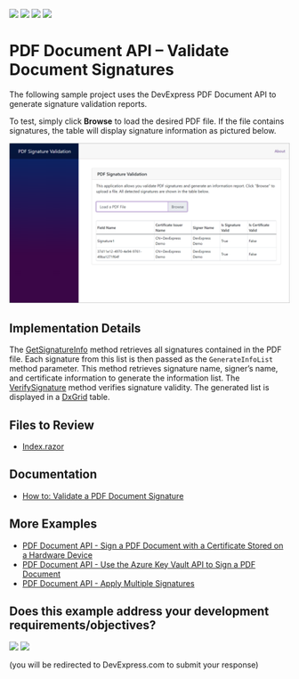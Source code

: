 <!-- default badges list -->
![](https://img.shields.io/endpoint?url=https://codecentral.devexpress.com/api/v1/VersionRange/775406630/24.1.3%2B)
[![](https://img.shields.io/badge/Open_in_DevExpress_Support_Center-FF7200?style=flat-square&logo=DevExpress&logoColor=white)](https://supportcenter.devexpress.com/ticket/details/T1223968)
[![](https://img.shields.io/badge/📖_How_to_use_DevExpress_Examples-e9f6fc?style=flat-square)](https://docs.devexpress.com/GeneralInformation/403183)
[![](https://img.shields.io/badge/💬_Leave_Feedback-feecdd?style=flat-square)](#does-this-example-address-your-development-requirementsobjectives)
<!-- default badges end -->
# PDF Document API – Validate Document Signatures

The following sample project uses the DevExpress PDF Document API to generate signature validation reports.

To test, simply click **Browse** to load the desired PDF file. If the file contains signatures, the table will display signature information as pictured below.

![image](./media/pdf-signature-validator-main.png)

## Implementation Details

The [GetSignatureInfo](https://docs.devexpress.com/OfficeFileAPI/DevExpress.Pdf.PdfDocumentSigner.GetSignatureInfo) method retrieves all signatures contained in the PDF file. Each signature from this list is then passed as the `GenerateInfoList` method parameter. This method retrieves signature name, signer’s name, and certificate information to generate the information list. The [VerifySignature](https://docs.devexpress.com/OfficeFileAPI/DevExpress.Pdf.PdfPkcs7Signature.VerifySignature) method verifies signature validity. The generated list is displayed in a [DxGrid](https://docs.devexpress.com/Blazor/DevExpress.Blazor.DxGrid) table.

## Files to Review

* [Index.razor](./CS/Pages/Index.razor)

## Documentation

* [How to: Validate a PDF Document Signature](https://docs.devexpress.com/OfficeFileAPI/404728/pdf-document-api/examples/document-protection/how-to-validate-a-pdf-document-signature)

## More Examples

* [PDF Document API - Sign a PDF Document with a Certificate Stored on a Hardware Device](https://github.com/DevExpress-Examples/pdf-document-api-sign-documents-with-certificate)
* [PDF Document API - Use the Azure Key Vault API to Sign a PDF Document](https://github.com/DevExpress-Examples/pdf-document-api-use-azure-key-vault-api-to-sign-document)
* [PDF Document API - Apply Multiple Signatures](https://github.com/DevExpress-Examples/pdf-document-api-multiple-signatures)
<!-- feedback -->
## Does this example address your development requirements/objectives?

[<img src="https://www.devexpress.com/support/examples/i/yes-button.svg"/>](https://www.devexpress.com/support/examples/survey.xml?utm_source=github&utm_campaign=pdf-document-api-signature-validation&~~~was_helpful=yes) [<img src="https://www.devexpress.com/support/examples/i/no-button.svg"/>](https://www.devexpress.com/support/examples/survey.xml?utm_source=github&utm_campaign=pdf-document-api-signature-validation&~~~was_helpful=no)

(you will be redirected to DevExpress.com to submit your response)
<!-- feedback end -->
